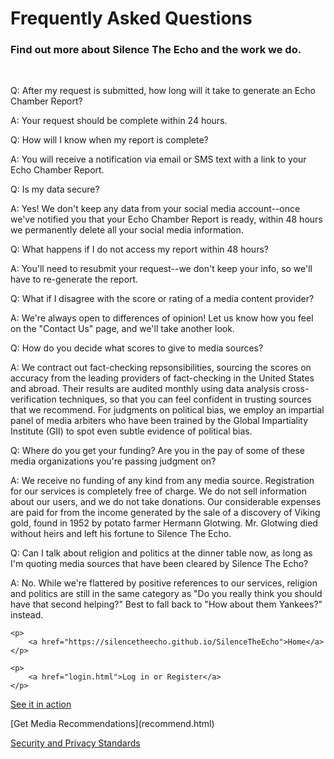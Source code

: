<head>
    <title>FAQS</title>
    <link rel="stylesheet" type="text/css" href="faqCustom.css">
</head>

<body>
    <h1>Frequently Asked Questions</h1>
    <h3>Find out more about Silence The Echo and the work we do.</h3>
    <br>
    <p class="Question">
        Q: After my request is submitted, how long will it take to generate an Echo Chamber Report?
    </p>
    <p class="Answer">
        A: Your request should be complete within 24 hours.
    </p>
    <p class="Question">
        Q:  How will I know when my report is complete?
    </p>
    <p class="Answer">
       A: You will receive a notification via email or SMS text with a link to your Echo Chamber Report.
    </p>
    <p class="Question">
       Q: Is my data secure?
    </p>
    <p class="Answer">
        A: Yes!  We don't keep any data from your social media account--once we've notified you that your
            Echo Chamber Report is ready, within 48 hours we permanently delete all your social media information.
    </p>
    <p class="Question">
         Q: What happens if I do not access my report within 48 hours?
   </p>
    <p class="Answer">
        A: You'll need to resubmit your request--we don't keep your info, so we'll have to re-generate the report.
   </p>
    <p class="Question">
       Q: What if I disagree with the score or rating of a media content provider?
    </p>
    <p class="Answer">
            A: We're always open to differences of opinion!  Let us know how you feel on the "Contact Us" page, and we'll take another look.
   </p>
    <p class="Question">
        Q:  How do you decide what scores to give to media sources?
    </p>
    <p class="Answer">
        A:  We contract out fact-checking repsonsibilities, sourcing the scores on accuracy from the leading providers of fact-checking in the United States and abroad.  Their results are audited monthly using data analysis cross-verification techniques, so that you can feel confident in trusting sources that we recommend.  For judgments on political bias, we employ an impartial panel of media arbiters who have been trained by the Global Impartiality Institute (GII) to spot even subtle evidence of political bias.
    </p>
    <p class="Question">
        Q:  Where do you get your funding?  Are you in the pay of some of these media organizations you're passing judgment on?
    </p>
    <p class="Answer">
        A:  We receive no funding of any kind from any media source.  Registration for our services is completely free of charge.  We do not sell information about our users, and we do not take donations.  Our considerable expenses are paid for from the income generated by the sale of a discovery of Viking gold, found in 1952 by potato farmer Hermann Glotwing.  Mr. Glotwing died without heirs and left his fortune to Silence The Echo.
    </p>
    <p class="Question">
        Q:  Can I talk about religion and politics at the dinner table now, as long as I'm quoting media sources that have been cleared by Silence The Echo?
    </p>
    <p class="Answer">
       A:  No.  While we're flattered by positive references to our services, religion and politics are still in the same category as "Do you really think you should have that second helping?"  Best to fall back to "How about them Yankees?" instead.
    </p>
    
    <p>
        <a href="https://silencetheecho.github.io/SilenceTheEcho">Home</a>
    </p>
        
    <p>
        <a href="login.html">Log in or Register</a>
    </p>
        
   <p>
        <a href="search.html">See it in action</a>
    </p>
    [Get Media Recommendations](recommend.html)
   <p>
        <a href="security.html">Security and Privacy Standards</a>
    </p>

</body>
